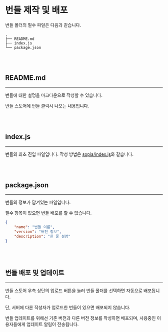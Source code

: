 # 번들 제작 및 배포

번들 폴더의 필수 파일은 다음과 같습니다.

```
.
├── README.md
├── index.js
└── package.json
```

<br><br>

## README.md

---

번들에 대한 설명을 마크다운으로 작성할 수 있습니다.

번들 스토어에 번들 클릭시 나오는 내용입니다.

<br><br>

## index.js

---

번들의 최초 진입 파일입니다. 작성 방법은 [sopia/index.js](./readme.md)와 같습니다.

<br><br>

## package.json

---

번들의 정보가 담겨있는 파일입니다.

필수 항목이 없으면 번들 배포를 할 수 없습니다.

```json
{
	"name": "번들 이름",
	"version": "버전 정보",
	"description": "한 줄 설명"
}
```

<br><br>

## 번들 배포 및 업데이트

---

번들 스토어 우측 상단의 업로드 버튼을 눌러 번들 폴더를 선택하면 자동으로 배포됩니다.

단, 서버에 다른 작성자가 업로드한 번들이 있으면 배포되지 않습니다.

번들 업데이트를 위해선 기존 버전과 다른 버전 정보를 작성하면 배포되며, 사용중인 이용자들에게 업데이트 알림이 전송됩니다.